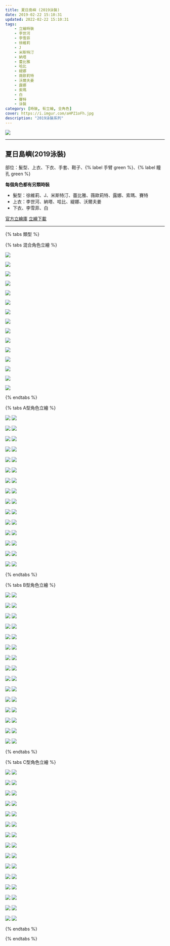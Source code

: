 ```yaml
---
title: 夏日島嶼 (2019泳裝)
date: 2019-02-22 15:10:31
updated: 2022-02-22 15:10:31
tags:
    - 立繪時裝
    - 李世河
    - 李雪菲
    - 徐維莉
    - J
    - 米斯特汀
    - 納塔
    - 蕾比雅
    - 哈比
    - 緹娜
    - 薇歐莉特
    - 沃爾夫姜
    - 露娜
    - 索瑪
    - 白
    - 賽特
    - 泳裝
category: [時裝, 有立繪, 全角色]
cover: https://i.imgur.com/aHPZ1oFh.jpg
description: "2019泳裝系列"
---
```


[![](https://i.imgur.com/aHPZ1oFh.jpg)](https://i.imgur.com/aHPZ1oF.jpg)

---
## 夏日島嶼(2019泳裝)




部位：髮型、上衣、下衣、手套、鞋子、{% label 手臂 green %}、{% label 瞳孔 green %}

**每個角色都有另類時裝**
+ 髮型：徐維莉、J、米斯特汀、蕾比雅、薇歐莉特、露娜、索瑪、賽特
+ 上衣：李世河、納塔、哈比、緹娜、沃爾夫姜
+ 下衣、李雪菲、白

[官方立繪庫](https://closers.nexon.com/Pds/FanSiteKit)
[立繪下載](https://closers.vod.nexoncdn.co.kr/site/fansitekit/Closers_FansiteKit_summerCostume_50756.zip)


---

{% tabs 類型 %}
<!-- tab 混搭立繪-->
{% tabs 混合角色立繪 %}
<!-- tab 李世河(Seha)-->
[![](https://i.imgur.com/Qr6shdhh.jpg)](https://i.imgur.com/Qr6shdh.jpg)
<!-- endtab -->
<!-- tab 李雪菲(Seulbi)-->
[![](https://i.imgur.com/HPjSLHTh.jpg)](https://i.imgur.com/HPjSLHT.jpg)
<!-- endtab -->
<!-- tab 徐維莉(Yuri)-->
[![](https://i.imgur.com/DNf86IIh.jpg)](https://i.imgur.com/DNf86II.jpg)
<!-- endtab -->
<!-- tab J-->
[![](https://i.imgur.com/OBQFrcah.jpg)](https://i.imgur.com/OBQFrca.jpg)
<!-- endtab -->
<!-- tab 米斯特汀(Tein)-->
[![](https://i.imgur.com/AZs11Zih.jpg)](https://i.imgur.com/AZs11Zi.jpg)
<!-- endtab -->
<!-- tab 納塔(Nata)-->
[![](https://i.imgur.com/B9WYOPOh.jpg)](https://i.imgur.com/B9WYOPO.jpg)
<!-- endtab -->
<!-- tab 蕾比雅(Levia)-->
[![](https://i.imgur.com/z78IbtMh.jpg)](https://i.imgur.com/z78IbtM.jpg)
<!-- endtab -->
<!-- tab 哈比(Harpy)-->
[![](https://i.imgur.com/1x7Rapwh.jpg)](https://i.imgur.com/1x7Rapw.jpg)
<!-- endtab -->
<!-- tab 緹娜(Tina)-->
[![](https://i.imgur.com/20C8fVqh.jpg)](https://i.imgur.com/20C8fVq.jpg)
<!-- endtab -->
<!-- tab 薇歐莉特(Violet)-->
[![](https://i.imgur.com/dFL7itmh.jpg)](https://i.imgur.com/dFL7itm.jpg)
<!-- endtab -->
<!-- tab 沃爾夫姜(Wolfgang)-->
[![](https://i.imgur.com/0QznnRFh.jpg)](https://i.imgur.com/0QznnRF.jpg)
<!-- endtab -->
<!-- tab 露娜(Luna)-->
[![](https://i.imgur.com/uK9nnwqh.jpg)](https://i.imgur.com/uK9nnwq.jpg)
<!-- endtab -->
<!-- tab 索瑪(Soma)-->
[![](https://i.imgur.com/nqCnU8Eh.jpg)](https://i.imgur.com/nqCnU8E.jpg)
<!-- endtab -->
<!-- tab 白(Bai)-->
[![](https://i.imgur.com/1uoGbRPh.jpg)](https://i.imgur.com/1uoGbRP.jpg)
<!-- endtab -->
<!-- tab 賽特(Seth)-->
[![](https://i.imgur.com/YjJeGHxh.jpg)](https://i.imgur.com/YjJeGHx.jpg)
<!-- endtab -->
{% endtabs %}
<!-- endtab -->

<!-- tab A型-->
{% tabs A型角色立繪 %}
<!-- tab 李世河(Seha)-->
[![](https://i.imgur.com/s2VoEh4h.jpg)](https://i.imgur.com/s2VoEh4.jpg)
[![](https://i.imgur.com/ydI4LYKh.png)](https://i.imgur.com/ydI4LYK.png)
<!-- endtab -->
<!-- tab 李雪菲(Seulbi)-->
[![](https://i.imgur.com/tYBsCYFh.jpg)](https://i.imgur.com/tYBsCYF.jpg)
[![](https://i.imgur.com/2eeuqlMh.png)](https://i.imgur.com/2eeuqlM.png)
<!-- endtab -->
<!-- tab 徐維莉(Yuri)-->
[![](https://i.imgur.com/wNU7aVDh.jpg)](https://i.imgur.com/wNU7aVD.jpg)
[![](https://i.imgur.com/djK6Nlkh.png)](https://i.imgur.com/djK6Nlk.png)
<!-- endtab -->
<!-- tab J-->
[![](https://i.imgur.com/hbrvMZUh.jpg)](https://i.imgur.com/hbrvMZU.jpg)
[![](https://i.imgur.com/kFoKkq9h.png)](https://i.imgur.com/kFoKkq9.png)
<!-- endtab -->
<!-- tab 米斯特汀(Tein)-->
[![](https://i.imgur.com/Jn4SMqxh.jpg)](https://i.imgur.com/Jn4SMqx.jpg)
[![](https://i.imgur.com/jHGG7KUh.png)](https://i.imgur.com/jHGG7KU.png)
<!-- endtab -->
<!-- tab 納塔(Nata)-->
[![](https://i.imgur.com/8wxuU4rh.jpg)](https://i.imgur.com/8wxuU4r.jpg)
[![](https://i.imgur.com/BwWah9Kh.png)](https://i.imgur.com/BwWah9K.png)
<!-- endtab -->
<!-- tab 蕾比雅(Levia)-->
[![](https://i.imgur.com/PATDYc0h.jpg)](https://i.imgur.com/PATDYc0.jpg)
[![](https://i.imgur.com/HeWv3DSh.png)](https://i.imgur.com/HeWv3DS.png)
<!-- endtab -->
<!-- tab 哈比(Harpy)-->
[![](https://i.imgur.com/PUaeZPWh.jpg)](https://i.imgur.com/PUaeZPW.jpg)
[![](https://i.imgur.com/PL9mcFih.png)](https://i.imgur.com/PL9mcFi.png)
<!-- endtab -->
<!-- tab 緹娜(Tina)-->
[![](https://i.imgur.com/0RacVuWh.jpg)](https://i.imgur.com/0RacVuW.jpg)
[![](https://i.imgur.com/XVC4faLh.png)](https://i.imgur.com/XVC4faL.png)
<!-- endtab -->
<!-- tab 薇歐莉特(Violet)-->
[![](https://i.imgur.com/5qIHFJDh.jpg)](https://i.imgur.com/5qIHFJD.jpg)
[![](https://i.imgur.com/5NPC9dah.png)](https://i.imgur.com/5NPC9da.png)
<!-- endtab -->
<!-- tab 沃爾夫姜(Wolfgang)-->
[![](https://i.imgur.com/M0og7FNh.jpg)](https://i.imgur.com/M0og7FN.jpg)
[![](https://i.imgur.com/VNc4Apoh.png)](https://i.imgur.com/VNc4Apo.png)
<!-- endtab -->
<!-- tab 露娜(Luna)-->
[![](https://i.imgur.com/WSl3Vf9h.jpg)](https://i.imgur.com/WSl3Vf9.jpg)
[![](https://i.imgur.com/rStj33bh.png)](https://i.imgur.com/rStj33b.png)
<!-- endtab -->
<!-- tab 索瑪(Soma)-->
[![](https://i.imgur.com/1KNB2VPh.jpg)](https://i.imgur.com/1KNB2VP.jpg)
[![](https://i.imgur.com/T99tnPZh.png)](https://i.imgur.com/T99tnPZ.png)
<!-- endtab -->
<!-- tab 白(Bai)-->
[![](https://i.imgur.com/eZKpRGUh.jpg)](https://i.imgur.com/eZKpRGU.jpg)
[![](https://i.imgur.com/44N9kKCh.png)](https://i.imgur.com/44N9kKC.png)
<!-- endtab -->
<!-- tab 賽特(Seth)-->
[![](https://i.imgur.com/AidybLyh.jpg)](https://i.imgur.com/AidybLy.jpg)
[![](https://i.imgur.com/a3DU2thh.png)](https://i.imgur.com/a3DU2th.png)
<!-- endtab -->
{% endtabs %}
<!-- endtab -->

<!-- tab B型-->
{% tabs B型角色立繪 %}
<!-- tab 李世河(Seha)-->
[![](https://i.imgur.com/AXIzT21h.jpg)](https://i.imgur.com/AXIzT21.jpg)
[![](https://i.imgur.com/kSKpeXdh.png)](https://i.imgur.com/kSKpeXd.png)
<!-- endtab -->
<!-- tab 李雪菲(Seulbi)-->
[![](https://i.imgur.com/XBvALPKh.jpg)](https://i.imgur.com/XBvALPK.jpg)
[![](https://i.imgur.com/oU4y79nh.png)](https://i.imgur.com/oU4y79n.png)
<!-- endtab -->
<!-- tab 徐維莉(Yuri)-->
[![](https://i.imgur.com/22LK5V9h.jpg)](https://i.imgur.com/22LK5V9.jpg)
[![](https://i.imgur.com/uC6c2bbh.png)](https://i.imgur.com/uC6c2bb.png)
<!-- endtab -->
<!-- tab J-->
[![](https://i.imgur.com/46ZrAu2h.jpg)](https://i.imgur.com/46ZrAu2.jpg)
[![](https://i.imgur.com/Sxx929ch.png)](https://i.imgur.com/Sxx929c.png)
<!-- endtab -->
<!-- tab 米斯特汀(Tein)-->
[![](https://i.imgur.com/R3WMxsNh.jpg)](https://i.imgur.com/R3WMxsN.jpg)
[![](https://i.imgur.com/Kj8ngoJh.png)](https://i.imgur.com/Kj8ngoJ.png)
<!-- endtab -->
<!-- tab 納塔(Nata)-->
[![](https://i.imgur.com/1FqBf8oh.jpg)](https://i.imgur.com/1FqBf8o.jpg)
[![](https://i.imgur.com/bc2cdcah.png)](https://i.imgur.com/bc2cdca.png)
<!-- endtab -->
<!-- tab 蕾比雅(Levia)-->
[![](https://i.imgur.com/Y2PdLqlh.jpg)](https://i.imgur.com/Y2PdLql.jpg)
[![](https://i.imgur.com/LwdguhFh.png)](https://i.imgur.com/LwdguhF.png)
<!-- endtab -->
<!-- tab 哈比(Harpy)-->
[![](https://i.imgur.com/HR7C7IJh.jpg)](https://i.imgur.com/HR7C7IJ.jpg)
[![](https://i.imgur.com/izrVPRWh.png)](https://i.imgur.com/izrVPRW.png)
<!-- endtab -->
<!-- tab 緹娜(Tina)-->
[![](https://i.imgur.com/KI7Vkn4h.jpg)](https://i.imgur.com/KI7Vkn4.jpg)
[![](https://i.imgur.com/vFMF92Th.png)](https://i.imgur.com/vFMF92T.png)
<!-- endtab -->
<!-- tab 薇歐莉特(Violet)-->
[![](https://i.imgur.com/Qdm50Zwh.jpg)](https://i.imgur.com/Qdm50Zw.jpg)
[![](https://i.imgur.com/mFcATmNh.png)](https://i.imgur.com/mFcATmN.png)
<!-- endtab -->
<!-- tab 沃爾夫姜(Wolfgang)-->
[![](https://i.imgur.com/esyN7hxh.jpg)](https://i.imgur.com/esyN7hx.jpg)
[![](https://i.imgur.com/cybB66Hh.png)](https://i.imgur.com/cybB66H.png)
<!-- endtab -->
<!-- tab 露娜(Luna)-->
[![](https://i.imgur.com/SUWaEU1h.jpg)](https://i.imgur.com/SUWaEU1.jpg)
[![](https://i.imgur.com/iI4qHfdh.png)](https://i.imgur.com/iI4qHfd.png)
<!-- endtab -->
<!-- tab 索瑪(Soma)-->
[![](https://i.imgur.com/uvCncFwh.jpg)](https://i.imgur.com/uvCncFw.jpg)
[![](https://i.imgur.com/4PaxgyWh.png)](https://i.imgur.com/4PaxgyW.png)
<!-- endtab -->
<!-- tab 白(Bai)-->
[![](https://i.imgur.com/u1ZHdMsh.jpg)](https://i.imgur.com/u1ZHdMs.jpg)
[![](https://i.imgur.com/A4TtyBmh.png)](https://i.imgur.com/A4TtyBm.png)
<!-- endtab -->
<!-- tab 賽特(Seth)-->
[![](https://i.imgur.com/WctKjbph.jpg)](https://i.imgur.com/WctKjbp.jpg)
[![](https://i.imgur.com/l5kX0qMh.png)](https://i.imgur.com/l5kX0qM.png)
<!-- endtab -->
{% endtabs %}
<!-- endtab -->

<!-- tab C型-->
{% tabs C型角色立繪 %}
<!-- tab 李世河(Seha)-->
[![](https://i.imgur.com/xCZigPuh.jpg)](https://i.imgur.com/xCZigPu.jpg)
[![](https://i.imgur.com/T3kSB60h.png)](https://i.imgur.com/T3kSB60.png)
<!-- endtab -->
<!-- tab 李雪菲(Seulbi)-->
[![](https://i.imgur.com/F7KOJoAh.jpg)](https://i.imgur.com/F7KOJoA.jpg)
[![](https://i.imgur.com/d4WBRt4h.png)](https://i.imgur.com/d4WBRt4.png)
<!-- endtab -->
<!-- tab 徐維莉(Yuri)-->
[![](https://i.imgur.com/mxBitxeh.jpg)](https://i.imgur.com/mxBitxe.jpg)
[![](https://i.imgur.com/yQZEq3uh.png)](https://i.imgur.com/yQZEq3u.png)
<!-- endtab -->
<!-- tab J-->
[![](https://i.imgur.com/NdQAS0kh.jpg)](https://i.imgur.com/NdQAS0k.jpg)
[![](https://i.imgur.com/ZGGgV0bh.png)](https://i.imgur.com/ZGGgV0b.png)
<!-- endtab -->
<!-- tab 米斯特汀(Tein)-->
[![](https://i.imgur.com/CoMKGgYh.jpg)](https://i.imgur.com/CoMKGgY.jpg)
[![](https://i.imgur.com/LrZyLYYh.png)](https://i.imgur.com/LrZyLYY.png)
<!-- endtab -->
<!-- tab 納塔(Nata)-->
[![](https://i.imgur.com/LtPJQjgh.jpg)](https://i.imgur.com/LtPJQjg.jpg)
[![](https://i.imgur.com/C3ERUClh.png)](https://i.imgur.com/C3ERUCl.png)
<!-- endtab -->
<!-- tab 蕾比雅(Levia)-->
[![](https://i.imgur.com/ghbQWlRh.jpg)](https://i.imgur.com/ghbQWlR.jpg)
[![](https://i.imgur.com/ryuyGnhh.png)](https://i.imgur.com/ryuyGnh.png)
<!-- endtab -->
<!-- tab 哈比(Harpy)-->
[![](https://i.imgur.com/Z7VJRX6h.jpg)](https://i.imgur.com/Z7VJRX6.jpg)
[![](https://i.imgur.com/8gVPsErh.png)](https://i.imgur.com/8gVPsEr.png)
<!-- endtab -->
<!-- tab 緹娜(Tina)-->
[![](https://i.imgur.com/zC1Sx2Lh.jpg)](https://i.imgur.com/zC1Sx2L.jpg)
[![](https://i.imgur.com/vE9hhnHh.png)](https://i.imgur.com/vE9hhnH.png)
<!-- endtab -->
<!-- tab 薇歐莉特(Violet)-->
[![](https://i.imgur.com/VyflZuHh.jpg)](https://i.imgur.com/VyflZuH.jpg)
[![](https://i.imgur.com/6pqTna2h.png)](https://i.imgur.com/6pqTna2.png)
<!-- endtab -->
<!-- tab 沃爾夫姜(Wolfgang)-->
[![](https://i.imgur.com/xxmDTX5h.jpg)](https://i.imgur.com/xxmDTX5.jpg)
[![](https://i.imgur.com/Ll18o2Jh.png)](https://i.imgur.com/Ll18o2J.png)
<!-- endtab -->
<!-- tab 露娜(Luna)-->
[![](https://i.imgur.com/Kzxdffrh.jpg)](https://i.imgur.com/Kzxdffr.jpg)
[![](https://i.imgur.com/3DH5tJKh.png)](https://i.imgur.com/3DH5tJK.png)
<!-- endtab -->
<!-- tab 索瑪(Soma)-->
[![](https://i.imgur.com/aKEvPI7h.jpg)](https://i.imgur.com/aKEvPI7.jpg)
[![](https://i.imgur.com/TxuwPJGh.png)](https://i.imgur.com/TxuwPJG.png)
<!-- endtab -->
<!-- tab 白(Bai)-->
[![](https://i.imgur.com/QrWn4kAh.jpg)](https://i.imgur.com/QrWn4kA.jpg)
[![](https://i.imgur.com/fZ4nogUh.png)](https://i.imgur.com/fZ4nogU.png)
<!-- endtab -->
<!-- tab 賽特(Seth)-->
[![](https://i.imgur.com/auORFvlh.jpg)](https://i.imgur.com/auORFvl.jpg)
[![](https://i.imgur.com/oerB5c6h.png)](https://i.imgur.com/oerB5c6.png)
<!-- endtab -->
{% endtabs %}
<!-- endtab -->

{% endtabs %}
